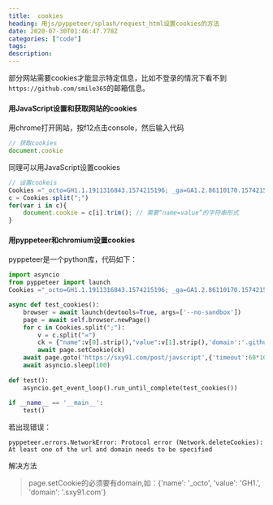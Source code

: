 ```yaml
---
title:  cookies
heading: 用js/pyppeteer/splash/request_html设置cookies的方法
date: 2020-07-30T01:46:47.778Z
categories: ["code"]
tags: 
description: 
---
```


部分网站需要cookies才能显示特定信息，比如不登录的情况下看不到`https://github.com/smile365`的邮箱信息。

#### 用JavaScript设置和获取网站的cookies

用chrome打开网站，按f12点击console，然后输入代码
```javascript
// 获取cookies
document.cookie
```

同理可以用JavaScript设置cookies
```javascript
// 设置cookeis
Cookies ="_octo=GH1.1.1911316843.1574215196; _ga=GA1.2.86110170.1574215236; _device_id=26f4400b5e70fff5b84f47da276ffe20; tz=Asia%2FShanghai; _gat=1; has_recent_activity=1; user_session=zORKjgUUZSzRcxjNm8BMHvEmQcMLLiG3dbPET-3NpGTRSB0R; __Host-user_session_same_site=zORKjgUUZSzRcxjNm8BMHvEmQcMLLiG3dbPET-3NpGTRSB0R; logged_in=yes; dotcom_user=sxy91;"
c = Cookies.split(";")
for(var i in c){
	document.cookie = c[i].trim(); // 需要“name=value”的字符串形式
}
```

#### 用pyppeteer和chromium设置cookies

pyppeteer是一个python库，代码如下：

```python
import asyncio
from pyppeteer import launch
Cookies ="_octo=GH1.1.1911316843.1574215196; _ga=GA1.2.86110170.1574215236; _device_id=26f4400b5e70fff5b84f47da276ffe20; tz=Asia%2FShanghai; _gat=1; has_recent_activity=1; user_session=zORKjgUUZSzRcxjNm8BMHvEmQcMLLiG3dbPET-3NpGTRSB0R; __Host-user_session_same_site=zORKjgUUZSzRcxjNm8BMHvEmQcMLLiG3dbPET-3NpGTRSB0R; logged_in=yes; dotcom_user=sxy91;"

async def test_cookies():
	browser = await launch(devtools=True, args=['--no-sandbox'])
	page = await self.browser.newPage()
	for c in Cookies.split(";"):
		v = c.split("=")
		ck = {"name":v[0].strip(),"value":v[1].strip(),'domain':'.github.com'}
		await page.setCookie(ck)
	await page.goto('https://sxy91.com/post/javscript',{'timeout':60*1000})
	await asyncio.sleep(100)
	
def test():
	asyncio.get_event_loop().run_until_complete(test_cookies())
	
if __name__ == '__main__':
	test()
```

若出现错误：
```accesslog
pyppeteer.errors.NetworkError: Protocol error (Network.deleteCookies): At least one of the url and domain needs to be specified
```

解决方法
> page.setCookie的必须要有domain,如：{'name': '_octo', 'value': 'GH1.', 'domain': '.sxy91.com'}

